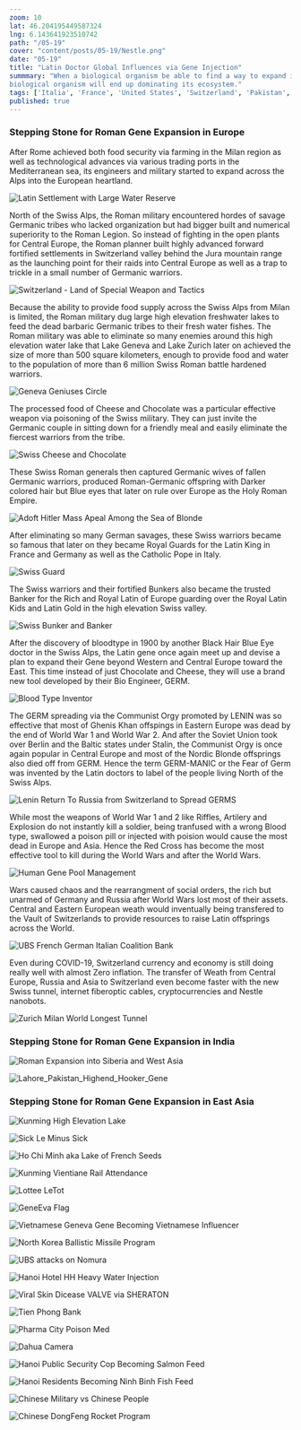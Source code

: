 ```yaml
---
zoom: 10
lat: 46.204195449587324
lng: 6.143641923510742
path: "/05-19"
cover: "content/posts/05-19/Nestle.png"
date: "05-19"
title: "Latin Doctor Global Influences via Gene Injection"
summmary: "When a biological organism be able to find a way to expand its genetics footprint by comsuming their ecosystem competitors, that
biological organism will end up dominating its ecosystem."
tags: ['Italia', 'France', 'United States', 'Switzerland', 'Pakistan', 'India', 'China', 'Vietnam', 'Laos', 'Cambodia', 'North Korea','GeoGenetics', 'Spykman World'] 
published: true
---
```

### Stepping Stone for Roman Gene Expansion in Europe

After Rome achieved both food security via farming in the Milan region as well as technological advances via various trading ports in the Mediterranean sea, its engineers and military started to expand across the Alps into the European heartland. 

![Latin Settlement with Large Water Reserve](https://storage.googleapis.com/spykman-world/Latin_Settlement_with_Large_Water_Reserves.png)

North of the Swiss Alps, the Roman military encountered hordes of savage Germanic tribes who lacked organization but had bigger built and numerical superiority to the Roman Legion. So instead of fighting in the open plants for Central Europe, the Roman planner built highly advanced forward fortified settlements in Switzerland valley behind the Jura mountain range as the launching point for their raids into Central Europe as well as a trap to trickle in a small number of Germanic warriors. 

![Switzerland - Land of Special Weapon and Tactics](https://storage.googleapis.com/spykman-world/Switzerland.png)

Because the ability to provide food supply across the Swiss Alps from Milan is limited, the Roman military dug large high elevation freshwater lakes to feed the dead barbaric Germanic tribes to their fresh water fishes. The Roman military was able to eliminate so many enemies around this high elevation water lake that Lake Geneva and Lake Zurich later on achieved the size of more than 500 square kilometers, enough to provide food and water to the population of more than 6 million Swiss Roman battle hardened warriors.

![Geneva Geniuses Circle](https://storage.googleapis.com/spykman-world/geneva-genius-circle.png) 

The processed food of Cheese and Chocolate was a particular effective weapon via poisoning of the Swiss military. They can just invite the Germanic couple in sitting down for a friendly meal and easily eliminate the fiercest warriors from the tribe.  

![Swiss Cheese and Chocolate](https://storage.googleapis.com/spykman-world/swiss-cheese-and-chocolate.png)

These Swiss Roman generals then captured Germanic wives of fallen Germanic warriors, produced Roman-Germanic offspring with Darker colored hair but Blue eyes that later on rule over Europe as the Holy Roman Empire. 

![Adoft Hitler Mass Apeal Among the Sea of Blonde](https://storage.googleapis.com/spykman-world/Adolf%20Hitler%20and%20Lenin%20Same%20Hospital.png)

After eliminating so many German savages, these Swiss warriors became so famous that later on they became Royal Guards for the Latin King in France and Germany as well as the Catholic Pope in Italy. 

![Swiss Guard](https://storage.googleapis.com/spykman-world/Swiss%20Guards.png)

The Swiss warriors and their fortified Bunkers also became the trusted Banker for the Rich and Royal Latin of Europe guarding over the Royal Latin Kids and Latin Gold in the high elevation Swiss valley. 

![Swiss Bunker and Banker](https://storage.googleapis.com/spykman-world/Swiss%20Bunker.png)

After the discovery of bloodtype in 1900 by another Black Hair Blue Eye doctor in the Swiss Alps, the Latin gene once again meet up and devise a plan to expand their Gene beyond Western and Central Europe toward the East. This time instead of just Chocolate and Cheese, they will use a brand new tool developed by their Bio Engineer, GERM. 

![Blood Type Inventor](https://storage.googleapis.com/spykman-world/blood_type_inventor.png)

The GERM spreading via the Communist Orgy promoted by LENIN was so effective that most of Ghenis Khan offspings in Eastern Europe was dead by the end of World War 1 and World War 2. And after the Soviet Union took over Berlin and the Baltic states under Stalin, the Communist Orgy is once again popular in Central Europe and most of the Nordic Blonde offsprings also died off from GERM. Hence the term GERM-MANIC or the Fear of Germ was invented by the Latin doctors to label of the people living North of the Swiss Alps.

![Lenin Return To Russia from Switzerland to Spread GERMS](https://storage.googleapis.com/spykman-world/lenin-return-from-switzerland-to-russia-to-spread-germs.png)

While most the weapons of World War 1 and 2 like Riffles, Artilery and Explosion do not instantly kill a soldier, being tranfused with a wrong Blood type,  swallowed a poison pill or injected with poision would cause the most dead in Europe and Asia. Hence the Red Cross has become the most effective tool to kill during the World Wars and after the World Wars.

![Human Gene Pool Management](https://storage.googleapis.com/spykman-world/human-gene-pool-management.png)

Wars caused chaos and the rearrangment of social orders, the rich but unarmed of Germany and Russia after World Wars lost most of their assets. Central and Eastern European weath would inventually being transfered to the Vault of Switzerlands to provide resources to raise Latin offsprings across the World.

![UBS French German Italian Coalition Bank](https://storage.googleapis.com/spykman-world/UBS.png)

Even during COVID-19, Switzerland currency and economy is still doing really well with almost Zero inflation. The transfer of Weath from Central Europe, Russia and Asia to Switzerland even become faster with the new Swiss tunnel, internet fiberoptic cables, cryptocurrencies and Nestle nanobots.

![Zurich Milan World Longest Tunnel](https://storage.googleapis.com/spykman-world/Swiss%20World%20Longest%20Tunnel.png)

### Stepping Stone for Roman Gene Expansion in India

![Roman Expansion into Siberia and West Asia](https://storage.googleapis.com/spykman-world/1st_2nd_3rd_Roman_Empire.png)

![Lahore_Pakistan_Highend_Hooker_Gene](https://storage.googleapis.com/spykman-world/Lahore%2C%20Parkistan.png)

### Stepping Stone for Roman Gene Expansion in East Asia

![Kunming High Elevation Lake](https://storage.googleapis.com/spykman-world/Kunming%20High%20Elevation%20Lake.png)

![Sick Le Minus Sick](https://storage.googleapis.com/spykman-world/Sick%20Le%20MINUS%20Sick.png)

![Ho Chi Minh aka Lake of French Seeds](https://storage.googleapis.com/spykman-world/Kunming-Mekong-Delta-Destination.png)

![Kunming Vientiane Rail Attendance](https://storage.googleapis.com/spykman-world/Kunming%20Vientiane%20Rail%20Attendance.png)

![Lottee LeTot](https://storage.googleapis.com/spykman-world/lottee-letot.png)

![GeneEva Flag](https://storage.googleapis.com/spykman-world/Gene-Eva%20Flag.png)

![Vietnamese Geneva Gene Becoming Vietnamese Influencer](https://storage.googleapis.com/spykman-world/french-asian-baby-girl.png)

![North Korea Ballistic Missile Program](https://storage.googleapis.com/spykman-world/north-korean-french-german-rocket-program.png)

![UBS attacks on Nomura](https://storage.googleapis.com/spykman-world/north-korea-heavy-water-injection.png)

![Hanoi Hotel HH Heavy Water Injection](https://storage.googleapis.com/spykman-world/hanoi-heavy-water-injection.png)

![Viral Skin Dicease VALVE via SHERATON](https://storage.googleapis.com/spykman-world/viral-skin-dicease-valve-via-SHERATON.png)

![Tien Phong Bank](https://storage.googleapis.com/spykman-world/tienphong-bank.png)

![Pharma City Poison Med](https://thanhnien.mediacdn.vn/Uploaded/dieutrang-qc/2022_03_18/pharmacity-1-9330.jpg)

![Dahua Camera](https://storage.googleapis.com/spykman-world/dahua-done-with-tpbank.png)

![Hanoi Public Security Cop Becoming Salmon Feed](https://storage.googleapis.com/spykman-world/Sapa%20Salmon.png)

![Hanoi Residents Becoming Ninh Binh Fish Feed](https://storage.googleapis.com/spykman-world/Ninh%20Binh%20Fish%20Farm.png)

![Chinese Military vs Chinese People](https://storage.googleapis.com/spykman-world/Chengdu%20vs%20Wuhan.png)

![Chinese DongFeng Rocket Program](https://storage.googleapis.com/spykman-world/dongfeng-german-french-chinese-rocket-engineering-program.png)



